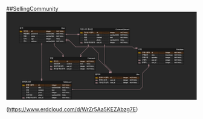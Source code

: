 ##SellingCommunity
![alt text](SellingCommunity.png)

(https://www.erdcloud.com/d/WrZr5Aa5KEZAbzg7E)